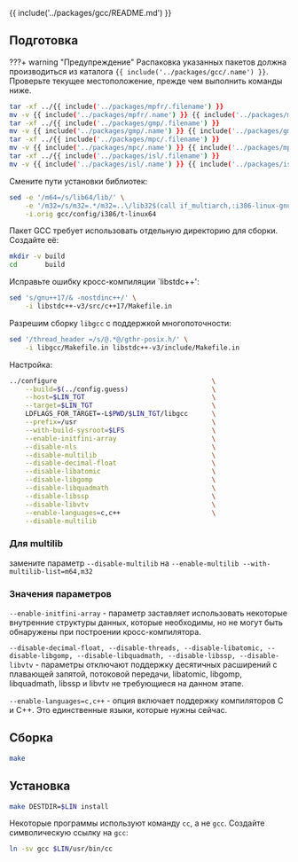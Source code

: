 
{{ include('../packages/gcc/README.md') }}

## Подготовка

???+ warning "Предупреждение"
	Распаковка указанных пакетов должна производиться из каталога `{{ include('../packages/gcc/.name') }}`. Проверьте текущее местоположение, прежде чем выполнить команды ниже.

```bash
tar -xf ../{{ include('../packages/mpfr/.filename') }}
mv -v {{ include('../packages/mpfr/.name') }} {{ include('../packages/mpfr/.name_short') }}
tar -xf ../{{ include('../packages/gmp/.filename') }}
mv -v {{ include('../packages/gmp/.name') }} {{ include('../packages/gmp/.name_short') }}
tar -xf ../{{ include('../packages/mpc/.filename') }}
mv -v {{ include('../packages/mpc/.name') }} {{ include('../packages/mpc/.name_short') }}
tar -xf ../{{ include('../packages/isl/.filename') }}
mv -v {{ include('../packages/isl/.name') }} {{ include('../packages/isl/.name_short') }}
```

Смените пути установки библиотек:

```bash
sed -e '/m64=/s/lib64/lib/' \
    -e '/m32=/s/m32=.*/m32=..\/lib32$(call if_multiarch,:i386-linux-gnu)/' \
    -i.orig gcc/config/i386/t-linux64
```

Пакет GCC требует использовать отдельную директорию для сборки. Создайте её:

```bash
mkdir -v build
cd       build
```

Исправьте ошибку кросс-компиляции `libstdc++':

```bash
sed 's/gnu++17/& -nostdinc++/' \
    -i libstdc++-v3/src/c++17/Makefile.in
```

Разрешим сборку `libgcc` с поддержкой многопоточности:

```bash
sed '/thread_header =/s/@.*@/gthr-posix.h/' \
    -i libgcc/Makefile.in libstdc++-v3/include/Makefile.in
```

Настройка:

```bash
../configure                                       \
    --build=$(../config.guess)                     \
    --host=$LIN_TGT                                \
    --target=$LIN_TGT                              \
    LDFLAGS_FOR_TARGET=-L$PWD/$LIN_TGT/libgcc      \
    --prefix=/usr                                  \
    --with-build-sysroot=$LFS                      \
    --enable-initfini-array                        \
    --disable-nls                                  \
    --disable-multilib                             \
    --disable-decimal-float                        \
    --disable-libatomic                            \
    --disable-libgomp                              \
    --disable-libquadmath                          \
    --disable-libssp                               \
    --disable-libvtv                               \
    --enable-languages=c,c++                       \
    --disable-multilib
```

### Для multilib

замените параметр `--disable-multilib` на `--enable-multilib --with-multilib-list=m64,m32`

### Значения параметров

`--enable-initfini-array` - параметр заставляет использовать некоторые внутренние структуры данных, которые необходимы, но не могут быть обнаружены при построении кросс-компилятора.

`--disable-decimal-float, --disable-threads, --disable-libatomic, --disable-libgomp, --disable-libquadmath, --disable-libssp, --disable-libvtv` - параметры отключают поддержку десятичных расширений с плавающей запятой, потоковой передачи, libatomic, libgomp, libquadmath, libssp и libvtv не требующиеся на данном этапе.

`--enable-languages​​=c,c++` - опция включает поддержку компиляторов C и C++. Это единственные языки, которые нужны сейчас.

## Сборка

```bash
make
```

## Установка

```bash
make DESTDIR=$LIN install
```

Некоторые программы используют команду `cc`, а не `gcc`. Создайте символическую ссылку на `gcc`:

```bash
ln -sv gcc $LIN/usr/bin/cc
```
